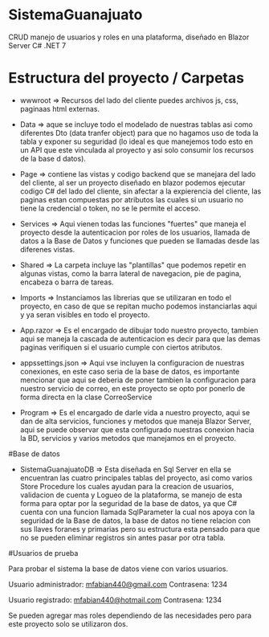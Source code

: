# SistemaGuanajuato
CRUD manejo de usuarios y roles en una plataforma, diseñado en Blazor Server C# .NET 7 


# Estructura del proyecto / Carpetas

- wwwroot => Recursos del lado del cliente puedes archivos js, css, paginaas html externas.

- Data => aque se incluye todo el modelado de nuestras tablas asi como diferentes Dto (data tranfer object) para que no hagamos uso de toda la tabla y exponer su seguridad (lo ideal es que manejemos todo esto en un API que este vinculada al proyecto y asi solo consumir los recursos de la base d datos).

- Page => contiene las vistas y codigo backend que se manejara del lado del cliente, al ser un proyecto diseñado en blazor podemos ejecutar codigo C# del lado del cliente, sin afectar a la expierencia del cliente, las paginas estan compuestas por atributos las cuales si un usuario no tiene la credencial o token, no se le permite el acceso.

- Services => Aqui vienen todas las funciones "fuertes" que maneja el proyecto desde la autenticacion por roles de los usuarios, llamada de datos a la Base de Datos y funciones que pueden se llamadas desde las diferenes vistas.

- Shared => La carpeta incluye las "plantillas" que podemos repetir en algunas vistas, como la barra lateral de navegacion, pie de pagina, encabeza o barra de tareas.

- Imports => Instanciamos las librerias que se utilizaran en todo el proyecto, en caso de que se repitan mucho podemos instanciarlas aqui y ya seran visibles en todo el proyecto.

- App.razor => Es el encargado de dibujar todo nuestro proyecto, tambien aqui se maneja la cascada de autenticacion es decir para que las demas paginas verifiquen si el usuario cumple con ciertos atributos.

- appssettings.json => Aqui vse incluyen la configuracion de nuestras conexiones, en este caso seria de la base de datos, es importante mencionar que aqui se deberia de poner tambien la configuracion para nuestro servicio de correo, en este proyecto se opto por ponerlo de forma directa en la clase CorreoService

- Program => Es el encargado de darle vida a nuestro proyecto, aqui se dan de alta servicios, funciones y metodos que maneja Blazor Server, aqui se puede observar que esta configurado nuestras conexion hacia la BD, servicios y varios metodos que manejamos en el proyecto.

#Base de datos

- SistemaGuanajuatoDB => Esta diseñada en Sql Server en ella se encuentran las cuatro principales tablas del proyecto, asi como varios Store Procedure los cuales ayudan para la creacion de usuarios, validacion de cuenta y Logueo de la plataforma, se manejo de esta forma para optar por la seguridad de la base de datos, ya que C# cuenta con una funcion llamada SqlParameter la cual nos apoya con la seguridad de la Base de datos, la base de datos no tiene relacion con sus llaves foranes y primarias pero su estructura esta pensado para que no se pueden eliminar registros sin antes pasar por otra tabla.

#Usuarios de prueba

Para probar el sistema la base de datos viene con varios usuarios.

Usuario administrador: mfabian440@gmail.com
Contrasena: 1234

Usuario registrado: mfabian440@hotmail.com
Contrasena: 1234

Se pueden agregar mas roles dependiendo de las necesidades pero para este proyecto solo se utilizaron dos.
